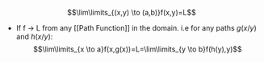 $$\lim\limits_{(x,y) \to (a,b)}f(x,y)=L$$
* If f $\to$ L from any [[Path Function]] in the domain. i.e for any paths $g(x/y)$ and $h(x/y)$:
$$\lim\limits_{x \to a}f(x,g(x))=L=\lim\limits_{y \to b}f(h(y),y)$$
